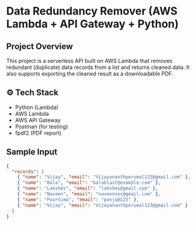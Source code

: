 # Data Redundancy Remover (AWS Lambda + API Gateway + Python)

## Project Overview
This project is a serverless API built on AWS Lambda that removes redundant (duplicate) data records from a list and returns cleaned data. It also supports exporting the cleaned result as a downloadable PDF.

## ⚙ Tech Stack
- Python (Lambda)
- AWS Lambda
- AWS API Gateway
- Postman (for testing)
- fpdf2 (PDF report)

## Sample Input
```json
{
  "records": [
    { "name": "Vijay", "email": "Vijayananthperumal123@gmail.com" },
    { "name": "Bala", "email": "balablast@example.com" },
    { "name": "Lakshmi", "email": "lakshmi@gmail.com" },
    { "name": "Naveen", "email": "naveensec@gmail.com" },
    { "name": "Poornima", "email": "pooja@123" }, 
    { "name": "Vijay", "email": "Vijayananthperumal123@gmail.com" }
  ]
}
```
